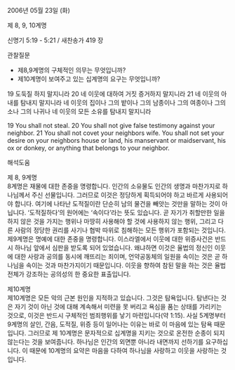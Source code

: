 2006년 05월 23일 (화)

제 8, 9, 10계명



신명기 5:19 - 5:21 / 새찬송가 419 장


관찰질문
- 제8,9계명의 구체적인 의무는 무엇입니까? 
- 제10계명이 보여주고 있는 십계명의 요구는 무엇입니까? 

19 도둑질 하지 말지니라 20 네 이웃에 대하여 거짓 증거하지 말지니라 21 네 이웃의 아내를 탐내지 말지니라 네 이웃의 집이나 그의 밭이나 그의 남종이나 그의 여종이나 그의 소나 그의 나귀나 네 이웃의 모든 소유를 탐내지 말지니라 

19  You shall not steal. 20  You shall not give false testimony against your neighbor. 21 You shall not covet your neighbors wife. You shall not set your desire on your neighbors house or land, his manservant or maidservant, his ox or donkey, or anything that belongs to your neighbor.

해석도움





제 8, 9계명  
8계명은 재물에 대한 존중을 명령합니다. 인간의 소유물도 인간의 생명과 마찬가지로 하나님께서 주신 선물입니다. 그러므로 이것은 정당하게 획득되어야 하고 바르게 사용되어야 합니다. 여기에 나타난 도적질이란 단순히 남의 물건을 빼앗는 것만을 말하는 것이 아닙니다. ‘도적질하다’의 원어에는 ‘속이다’라는 뜻도 있습니다. 곧 자기가 취할만한 일을 하지 않은 것을 가지는 행위나 마땅히 사용해야 할 것에 사용하지 않는 행위, 그리고 다른 사람의 정당한 권리를 사기나 협박 따위로 침해하는 모든 행위가 포함되는 것입니다. 제9계명은 명예에 대한 존중을 명령합니다. 이스라엘에서 이웃에 대한 위증사건은 반드시 하나님 앞에서 심판을 받도록 되어 있었습니다. 왜냐하면 이것은 율법의 정신인 이웃에 대한 사랑과 공의를 동시에 깨뜨리는 죄이며, 언약공동체의 일원을 속이는 것은 곧 하나님을 속이는 것과 마찬가지이기 때문입니다. 이웃을 향하여 참된 말을 하는 것은 율법전체가 강조하는 공의성의 한 중요한 표출입니다.  

제10계명  
제10계명은 모든 악의 근본 원인을 지적하고 있습니다. 그것은 탐욕입니다. 탐낸다는 것은 자기 것이 아닌 것에 대해 계속해서 미련을 못 버리고 욕심을 품는 상태를 가리키는 것으로, 이것은 반드시 구체적인 범죄행위를 낳기 마련입니다(약 1:15). 사실 5계명부터 9계명의 살인, 간음, 도적질, 위증 등이 일어나는 이유는 바로 이 마음에 있는 탐욕 때문입니다. 그러므로 제 10계명은 문자적으로 십계명을 지키는 것으로 온전한 순종이 되지 않는다는 것을 보여줍니다. 하나님은 인간의 외면뿐 아니라 내면까지 선하기를 요구하십니다. 이 때문에 10계명의 요약은 마음을 다하여 하나님을 사랑하고 이웃을 사랑하는 것입니다.